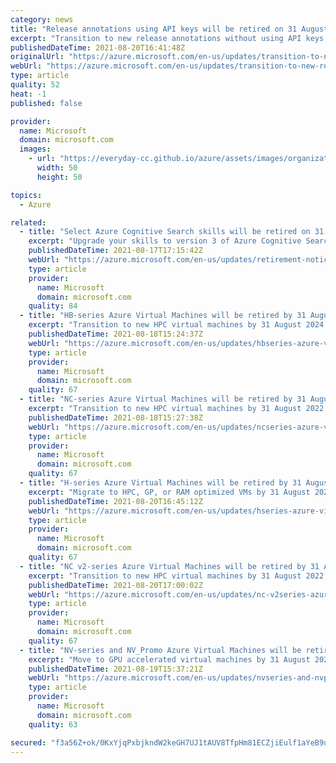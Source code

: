 ```yaml
---
category: news
title: "Release annotations using API keys will be retired on 31 August 2024"
excerpt: "Transition to new release annotations without using API keys in Application Insights."
publishedDateTime: 2021-08-20T16:41:48Z
originalUrl: "https://azure.microsoft.com/en-us/updates/transition-to-new-release-annotations-in-application-insights/"
webUrl: "https://azure.microsoft.com/en-us/updates/transition-to-new-release-annotations-in-application-insights/"
type: article
quality: 52
heat: -1
published: false

provider:
  name: Microsoft
  domain: microsoft.com
  images:
    - url: "https://everyday-cc.github.io/azure/assets/images/organizations/microsoft.com-50x50.jpg"
      width: 50
      height: 50

topics:
  - Azure

related:
  - title: "Select Azure Cognitive Search skills will be retired on 31 August 2024"
    excerpt: "Upgrade your skills to version 3 of Azure Cognitive Search sentiment analysis and entity recognition skills."
    publishedDateTime: 2021-08-17T17:15:42Z
    webUrl: "https://azure.microsoft.com/en-us/updates/retirement-notice-select-azure-cognitive-search-skills-will-be-retired-on-31-august-2024/"
    type: article
    provider:
      name: Microsoft
      domain: microsoft.com
    quality: 84
  - title: "HB-series Azure Virtual Machines will be retired by 31 August 2024"
    excerpt: "Transition to new HPC virtual machines by 31 August 2024."
    publishedDateTime: 2021-08-18T15:24:37Z
    webUrl: "https://azure.microsoft.com/en-us/updates/hbseries-azure-virtual-machines-will-be-retired-by-31-august-2024/"
    type: article
    provider:
      name: Microsoft
      domain: microsoft.com
    quality: 67
  - title: "NC-series Azure Virtual Machines will be retired by 31 August 2022"
    excerpt: "Transition to new HPC virtual machines by 31 August 2022."
    publishedDateTime: 2021-08-18T15:27:38Z
    webUrl: "https://azure.microsoft.com/en-us/updates/ncseries-azure-virtual-machines-will-be-retired-by-31-august-2022/"
    type: article
    provider:
      name: Microsoft
      domain: microsoft.com
    quality: 67
  - title: "H-series Azure Virtual Machines will be retired by 31 August 2022"
    excerpt: "Migrate to HPC, GP, or RAM optimized VMs by 31 August 2022"
    publishedDateTime: 2021-08-20T16:45:12Z
    webUrl: "https://azure.microsoft.com/en-us/updates/hseries-azure-virtual-machines-will-be-retired-by-31-august-2022/"
    type: article
    provider:
      name: Microsoft
      domain: microsoft.com
    quality: 67
  - title: "NC v2-series Azure Virtual Machines will be retired by 31 August 2022 "
    excerpt: "Transition to new HPC virtual machines by 31 August 2022."
    publishedDateTime: 2021-08-20T17:00:02Z
    webUrl: "https://azure.microsoft.com/en-us/updates/nc-v2series-azure-virtual-machines-will-be-retired-by-31-august-2022/"
    type: article
    provider:
      name: Microsoft
      domain: microsoft.com
    quality: 67
  - title: "NV-series and NV_Promo Azure Virtual Machines will be retired by 31 August 2022"
    excerpt: "Move to GPU accelerated virtual machines by 31 August 2022."
    publishedDateTime: 2021-08-19T15:37:21Z
    webUrl: "https://azure.microsoft.com/en-us/updates/nvseries-and-nvpromo-azure-virtual-machines-will-be-retired-by-31-august-2022/"
    type: article
    provider:
      name: Microsoft
      domain: microsoft.com
    quality: 63

secured: "f3a56Z+ok/0KxYjqPxbjkndW2keGH7UJ1tAUV8TfpHm81ECZjiEulf1aYeB9uG7qgdwvXLqW5akx6HdjYWpeOSPlOWTorx6Ql/kA/byneglOB7UW+6lkoPj03Bqn0uhQbmmR/OoyNmNBAylIm5ft43Z+0z+pAM7nVHF20m9ixE6vG7cWOUpgbsu+tRS9S2+chmL43bMQzGToqiDeyDtP/uMkMRvH2gcoyRpw/LK7gy2FF7LCsyeWfdDEqiaAYk/5nII1PoY+eyHqp3xiI6Zf/RXiQK0hBA5PnxsSPzgzROfZdtZwEkQEHMZd8BfYk56zb3CUB1jgxUwkgrueH6flWv3TREIPptme5tLoCab74qg=;mvgeY6eUjxgLU/8D4Dch5A=="
---
```


